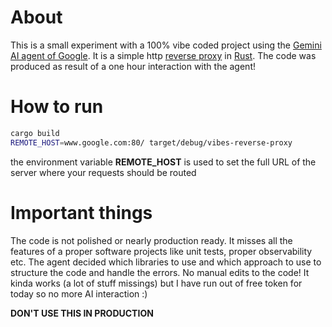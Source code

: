 # About
This is a small experiment with a 100% vibe coded project using the [Gemini AI agent of Google](https://github.com/google-gemini/gemini-cli).
It is a simple http [reverse proxy](https://en.wikipedia.org/wiki/Reverse_proxy) in [Rust](https://www.rust-lang.org/). The code was produced as result of a one hour interaction with the agent!

# How to run
```bash
cargo build
REMOTE_HOST=www.google.com:80/ target/debug/vibes-reverse-proxy
```

the environment variable **REMOTE_HOST** is used to set the full URL of the server where your requests should be routed

# Important things
The code is not polished or nearly production ready. It misses all the features of a proper software projects like unit tests, proper observability etc.
The agent decided which libraries to use and which approach to use to structure the code and handle the errors. No manual edits to the code!
It kinda works (a lot of stuff missings) but I have run out of free token for today so no more AI interaction :)

**DON'T USE THIS IN PRODUCTION**
